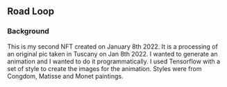 ## Road Loop


### Background
This is my second NFT created on January 8th 2022. It is a processing of an original pic taken in Tuscany on Jan 8th 2022.
I wanted to generate an animation and I wanted to do it programmatically.
I used Tensorflow with a set of style to create the images for the animation. Styles were from Congdom, Matisse and Monet paintings.
